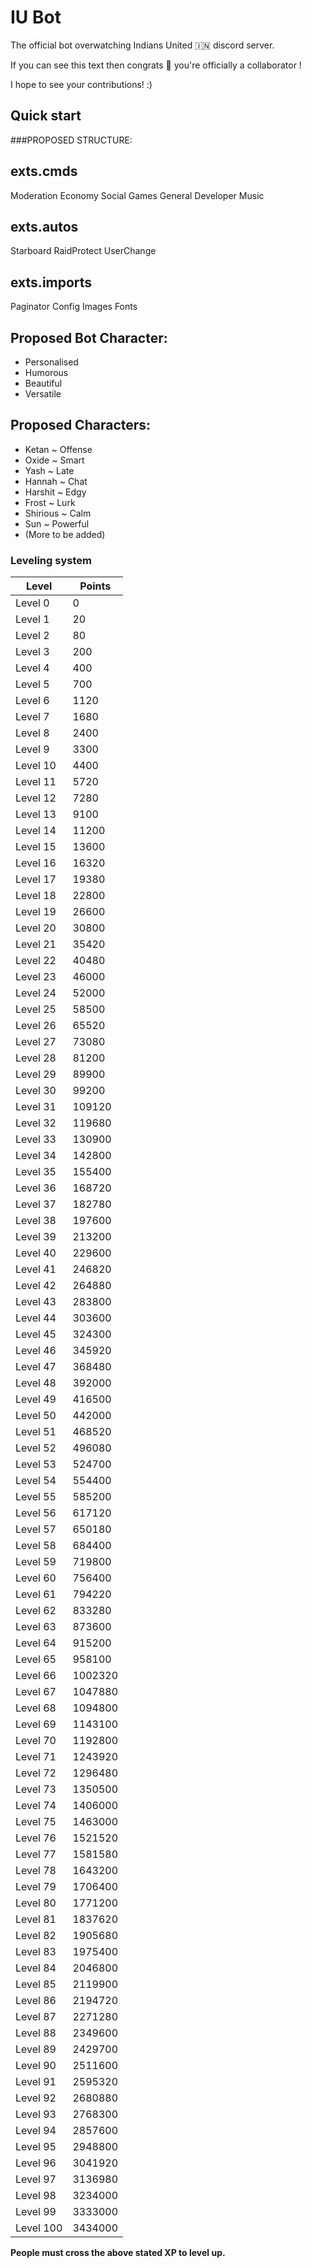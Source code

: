 # IU Bot

The official bot overwatching Indians United 🇮🇳 discord server.

If you can see this text then congrats 🎉 you're officially a collaborator !

I hope to see your contributions! :)

## Quick start

###PROPOSED STRUCTURE:

**exts.cmds**
---------
Moderation
Economy
Social
Games
General
Developer
Music


**exts.autos**
---------
Starboard
RaidProtect
UserChange


**exts.imports**
-----------
Paginator
Config
Images
Fonts



**Proposed Bot Character:**
-----------------------
- Personalised
- Humorous
- Beautiful
- Versatile

**Proposed Characters:**
---------------------
- Ketan ~ Offense
- Oxide ~ Smart
- Yash ~ Late
- Hannah ~ Chat
- Harshit ~ Edgy
- Frost ~ Lurk
- Shirious ~ Calm
- Sun ~ Powerful
- (More to be added)



### Leveling system

Level | Points
----------|--------
Level   0 |      0
Level   1 |     20
Level   2 |     80
Level   3 |    200
Level   4 |    400
Level   5 |    700
Level   6 |   1120
Level   7 |   1680
Level   8 |   2400
Level   9 |   3300
Level  10 |   4400
Level  11 |   5720
Level  12 |   7280
Level  13 |   9100
Level  14 |  11200
Level  15 |  13600
Level  16 |  16320
Level  17 |  19380
Level  18 |  22800
Level  19 |  26600
Level  20 |  30800
Level  21 |  35420
Level  22 |  40480
Level  23 |  46000
Level  24 |  52000
Level  25 |  58500
Level  26 |  65520
Level  27 |  73080
Level  28 |  81200
Level  29 |  89900
Level  30 |  99200
Level  31 | 109120
Level  32 | 119680
Level  33 | 130900
Level  34 | 142800
Level  35 | 155400
Level  36 | 168720
Level  37 | 182780
Level  38 | 197600
Level  39 | 213200
Level  40 | 229600
Level  41 | 246820
Level  42 | 264880
Level  43 | 283800
Level  44 | 303600
Level  45 | 324300
Level  46 | 345920
Level  47 | 368480
Level  48 | 392000
Level  49 | 416500
Level  50 | 442000
Level  51 | 468520
Level  52 | 496080
Level  53 | 524700
Level  54 | 554400
Level  55 | 585200
Level  56 | 617120
Level  57 | 650180
Level  58 | 684400
Level  59 | 719800
Level  60 | 756400
Level  61 | 794220
Level  62 | 833280
Level  63 | 873600
Level  64 | 915200
Level  65 | 958100
Level  66 |1002320
Level  67 |1047880
Level  68 |1094800
Level  69 |1143100
Level  70 |1192800
Level  71 |1243920
Level  72 |1296480
Level  73 |1350500
Level  74 |1406000
Level  75 |1463000
Level  76 |1521520
Level  77 |1581580
Level  78 |1643200
Level  79 |1706400
Level  80 |1771200
Level  81 |1837620
Level  82 |1905680
Level  83 |1975400
Level  84 |2046800
Level  85 |2119900
Level  86 |2194720
Level  87 |2271280
Level  88 |2349600
Level  89 |2429700
Level  90 |2511600
Level  91 |2595320
Level  92 |2680880
Level  93 |2768300
Level  94 |2857600
Level  95 |2948800
Level  96 |3041920
Level  97 |3136980
Level  98 |3234000
Level  99 |3333000
Level 100 |3434000
**People must cross the above stated XP to level up.**